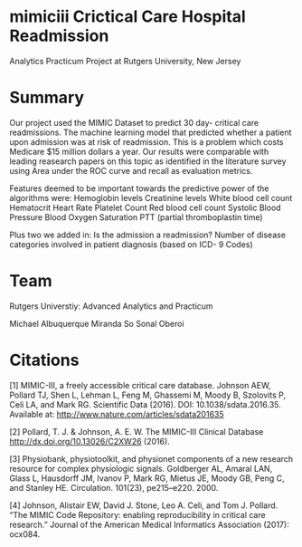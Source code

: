 # mimiciii Crictical Care Hospital Readmission
Analytics Practicum Project at Rutgers University, New Jersey

# Summary
Our project used the MIMIC Dataset to predict 30 day- critical care readmissions. The machine learning model that predicted whether a patient upon admission was at risk of readmission. This is a problem which costs Medicare $15 million dollars a year. Our results were comparable with leading reasearch papers on this topic as identified in the literature survey using Area under the ROC curve and recall as evaluation metrics.

Features deemed to be important towards the predictive power of the algorithms were: 
Hemoglobin levels
Creatinine levels
White blood cell count
Hematocrit
Heart Rate
Platelet Count
Red blood cell count
Systolic Blood Pressure
Blood Oxygen Saturation
PTT (partial thromboplastin time)

Plus two we added in: 
Is the admission a readmission?
Number of disease categories involved in patient diagnosis (based on ICD- 9 Codes)


# Team
Rutgers Universtiy: Advanced Analytics and Practicum 

Michael Albuquerque
Miranda So
Sonal Oberoi 

# Citations
[1] MIMIC-III, a freely accessible critical care database. Johnson AEW, Pollard TJ, Shen L, Lehman L, Feng M, Ghassemi M, Moody B, Szolovits P, Celi LA, and Mark RG. Scientific Data (2016). DOI: 10.1038/sdata.2016.35. Available at: http://www.nature.com/articles/sdata201635

[2] Pollard, T. J. & Johnson, A. E. W. The MIMIC-III Clinical Database http://dx.doi.org/10.13026/C2XW26 (2016).

[3] Physiobank, physiotoolkit, and physionet components of a new research resource for complex physiologic signals. Goldberger AL, Amaral LAN, Glass L, Hausdorff JM, Ivanov P, Mark RG, Mietus JE, Moody GB, Peng C, and Stanley HE. Circulation. 101(23), pe215–e220. 2000.

[4] Johnson, Alistair EW, David J. Stone, Leo A. Celi, and Tom J. Pollard. “The MIMIC Code Repository: enabling reproducibility in critical care research.” Journal of the American Medical Informatics Association (2017): ocx084.


